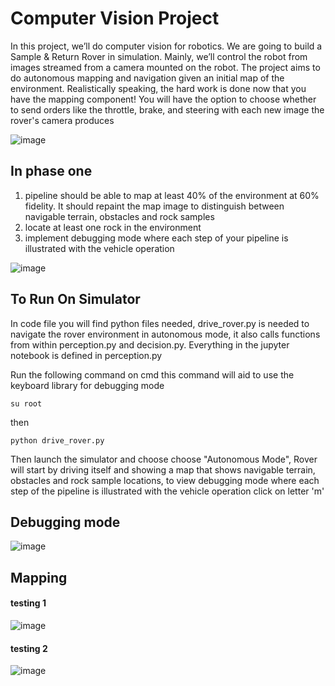 # Computer Vision Project

In this project, we’ll do computer vision for robotics. 
We are going to build a Sample & Return Rover in 
simulation. Mainly, we’ll control the robot from images 
streamed from a camera mounted on the robot. The 
project aims to do autonomous mapping and 
navigation given an initial map of the environment. 
Realistically speaking, the hard work is done now that 
you have the mapping component! You will have the 
option to choose whether to send orders like the 
throttle, brake, and steering with each new image the 
rover's camera produces

![image](https://user-images.githubusercontent.com/89746218/205963130-18d953fb-f137-4544-b7fa-65c3de862438.png)

## In phase one

1) pipeline should be able to map at least 40% of the environment at 60% fidelity. It should 
repaint the map image to distinguish between navigable terrain, obstacles and rock samples
2) locate at least one rock in the environment
3) implement debugging mode where each step of your pipeline is 
illustrated with the vehicle operation

![image](https://user-images.githubusercontent.com/89746218/205963663-9701bec3-f35e-475e-90c4-ee565323905c.png)

## To Run On Simulator 
In code file you will find python files needed, drive_rover.py is needed to navigate the rover environment in autonomous mode, 
it also calls functions from within perception.py and decision.py.
Everything in the jupyter notebook is defined in perception.py

Run the following command on cmd 
this command will aid to use the keyboard library for debugging mode
```
su root
```
then
```
python drive_rover.py
```
Then launch the simulator and choose choose "Autonomous Mode", Rover will start by driving itself and showing a map that shows navigable terrain, obstacles and rock 
sample locations, to view debugging mode where each step of the pipeline is illustrated with the vehicle operation
click on letter 'm'

## Debugging mode 
![image](https://user-images.githubusercontent.com/89746218/206920089-a868fdc6-fbd9-48b6-98fb-43eb9f19f8bb.png)

## Mapping
#### testing 1
![image](https://user-images.githubusercontent.com/89746218/206920139-ad4c6c45-3a39-43ec-ba51-bcf9670af4d2.png)

#### testing 2

![image](https://user-images.githubusercontent.com/89746218/206920122-957b4868-ba46-4f97-877c-b78cab61acc9.png)



